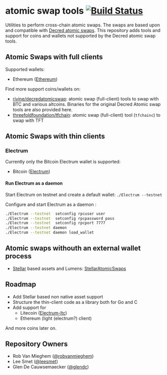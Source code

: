 # atomic swap tools [![Build Status](https://travis-ci.org/threefoldtech/atomicswap.svg?branch=master)](https://travis-ci.org/threefoldtech/atomicswap)

Utilities to perform cross-chain atomic swaps.
The swaps are based upon and compatible with [Decred atomic swaps](https://github.com/decred/atomicswap).
This repository adds tools and support for coins and wallets not supported by the Decred atomic swap tools.

## Atomic Swaps with full clients

Supported wallets:

* Ethereum ([Ethereum](https://ethereum.org/))

Find more support coins/wallets on:

* [rivine/decredatomicswap](https://github.com/rivine/decredatomicswap): atomic swap (full-client) tools to swap with BTC and various altcoins. Binaries for the original Decred Atomic swap tools are also provided here.
* [threefoldfoundation/tfchain](https://github.com/threefoldfoundation/tfchain): atomic swap (full-client) tool (`tfchainc`) to swap with TFT

## Atomic Swaps with thin clients

### Electrum

Currently only the Bitcoin Electrum wallet is supported:

* Bitcoin ([Electrum](https://electrum.org/))

#### Run Electrum as a daemon

Start Electrum on testnet and create a default wallet:
`./Electrum --testnet`

Configure and start Electrum as a daemon :

```sh
./Electrum --testnet  setconfig rpcuser user
./Electrum --testnet  setconfig rpcpassword pass
./Electrum --testnet  setconfig rpcport 7777
./Electrum --testnet daemon
./Electrum --testnet daemon load_wallet
```

## Atomic swaps withouth an external wallet process

* [Stellar](https://stellar.org) based assets and Lumens: [StellarAtomicSwaps](cmd/stellaratomicswap/readme.md)

## Roadmap

* Add Stellar based non native asset support
* Structure the thin-client code as a library both for Go and C
* Add support for
  * Litecoin ([Electrum-ltc](https://electrum-ltc.org))
  * Ethereum (light (electrum?) client)

And more coins later on.

## Repository Owners

* Rob Van Mieghem ([@robvanmieghem](https://github.com/robvanmieghem))
* Lee Smet ([@leesmet](https://github.com/leesmet))
* Glen De Cauwsemaecker ([@glendc](https://github.com/glendc))
